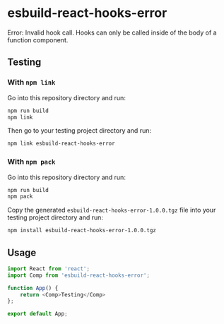 # esbuild-react-hooks-error
Error: Invalid hook call. Hooks can only be called inside of the body of a function component.

## Testing

### With `npm link`

Go into this repository directory and run:

```bash
npm run build
npm link
```

Then go to your testing project directory and run:

```bash
npm link esbuild-react-hooks-error
```

### With `npm pack`

Go into this repository directory and run:

```bash
npm run build
npm pack
```

Copy the generated `esbuild-react-hooks-error-1.0.0.tgz` file into your testing project directory and run:

```bash
npm install esbuild-react-hooks-error-1.0.0.tgz
```

## Usage

```js
import React from 'react';
import Comp from 'esbuild-react-hooks-error';

function App() {
    return <Comp>Testing</Comp>
};

export default App;
```
